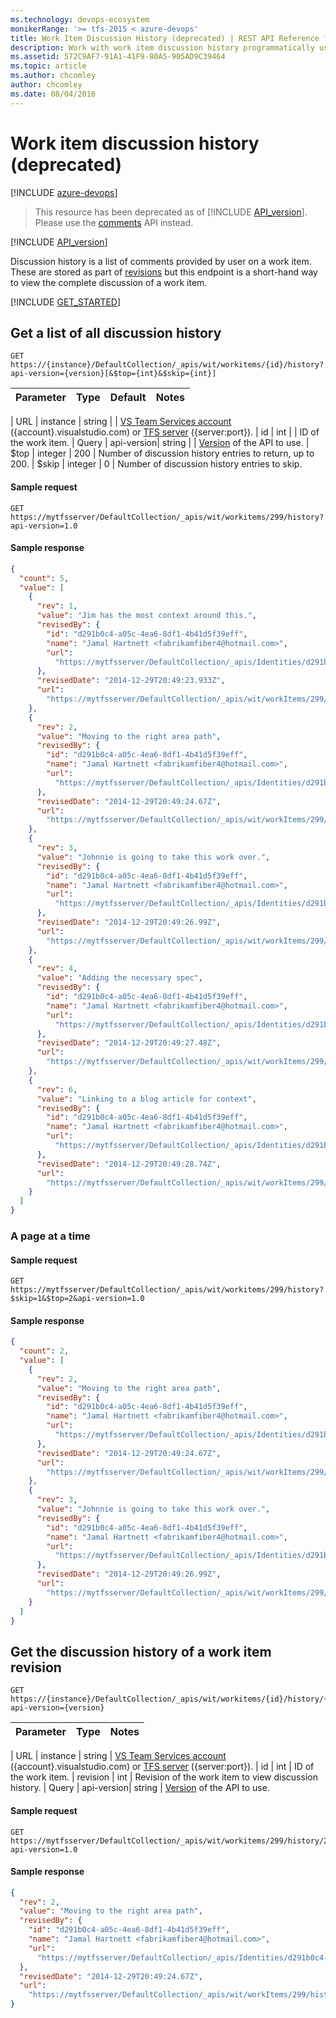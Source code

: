 ```yaml
---
ms.technology: devops-ecosystem
monikerRange: '>= tfs-2015 < azure-devops'
title: Work Item Discussion History (deprecated) | REST API Reference for Team Foundation Server
description: Work with work item discussion history programmatically using the REST APIs for Team Foundation Server. 
ms.assetid: 572C9AF7-91A1-41F9-80A5-905AD9C39464
ms.topic: article
ms.author: chcomley
author: chcomley
ms.date: 08/04/2016
---
```


# Work item discussion history (deprecated)

[!INCLUDE [azure-devops](../_data/azure-devops-message.md)]

> This resource has been deprecated as of [!INCLUDE [API_version](../_data/version3-preview.md)].
> Please use the [comments](./comments.md) API instead.

[!INCLUDE [API_version](../_data/version.md)]

Discussion history is a list of comments provided by user on a work item. These are stored as part of [revisions](./revisions.md) but this endpoint is a short-hand way to view the complete discussion of a work item.

[!INCLUDE [GET_STARTED](../..//api/_data/get-started.md)]

## Get a list of all discussion history

<a name="getalistofalldiscussionhistory" />

```no-highlight
GET https://{instance}/DefaultCollection/_apis/wit/workitems/{id}/history?api-version={version}[&$top={int}&$skip={int}]
```

| Parameter | Type | Default | Notes |
| :-------- | :--- | :------ | :---- |


| URL
| instance | string | | [VS Team Services account](../../get-started/rest/basics.md) ({account}.visualstudio.com) or [TFS server](../../get-started/rest/basics.md) ({server:port}).
| id | int | | ID of the work item.
| Query
| api-version| string | | [Version](../../concepts/rest-api-versioning.md) of the API to use.
| $top | integer | 200 | Number of discussion history entries to return, up to 200.
| $skip | integer | 0 | Number of discussion history entries to skip.

#### Sample request

```
GET https://mytfsserver/DefaultCollection/_apis/wit/workitems/299/history?api-version=1.0
```

#### Sample response

```json
{
  "count": 5,
  "value": [
    {
      "rev": 1,
      "value": "Jim has the most context around this.",
      "revisedBy": {
        "id": "d291b0c4-a05c-4ea6-8df1-4b41d5f39eff",
        "name": "Jamal Hartnett <fabrikamfiber4@hotmail.com>",
        "url":
          "https://mytfsserver/DefaultCollection/_apis/Identities/d291b0c4-a05c-4ea6-8df1-4b41d5f39eff"
      },
      "revisedDate": "2014-12-29T20:49:23.933Z",
      "url":
        "https://mytfsserver/DefaultCollection/_apis/wit/workItems/299/history/1"
    },
    {
      "rev": 2,
      "value": "Moving to the right area path",
      "revisedBy": {
        "id": "d291b0c4-a05c-4ea6-8df1-4b41d5f39eff",
        "name": "Jamal Hartnett <fabrikamfiber4@hotmail.com>",
        "url":
          "https://mytfsserver/DefaultCollection/_apis/Identities/d291b0c4-a05c-4ea6-8df1-4b41d5f39eff"
      },
      "revisedDate": "2014-12-29T20:49:24.67Z",
      "url":
        "https://mytfsserver/DefaultCollection/_apis/wit/workItems/299/history/2"
    },
    {
      "rev": 3,
      "value": "Johnnie is going to take this work over.",
      "revisedBy": {
        "id": "d291b0c4-a05c-4ea6-8df1-4b41d5f39eff",
        "name": "Jamal Hartnett <fabrikamfiber4@hotmail.com>",
        "url":
          "https://mytfsserver/DefaultCollection/_apis/Identities/d291b0c4-a05c-4ea6-8df1-4b41d5f39eff"
      },
      "revisedDate": "2014-12-29T20:49:26.99Z",
      "url":
        "https://mytfsserver/DefaultCollection/_apis/wit/workItems/299/history/3"
    },
    {
      "rev": 4,
      "value": "Adding the necessary spec",
      "revisedBy": {
        "id": "d291b0c4-a05c-4ea6-8df1-4b41d5f39eff",
        "name": "Jamal Hartnett <fabrikamfiber4@hotmail.com>",
        "url":
          "https://mytfsserver/DefaultCollection/_apis/Identities/d291b0c4-a05c-4ea6-8df1-4b41d5f39eff"
      },
      "revisedDate": "2014-12-29T20:49:27.48Z",
      "url":
        "https://mytfsserver/DefaultCollection/_apis/wit/workItems/299/history/4"
    },
    {
      "rev": 6,
      "value": "Linking to a blog article for context",
      "revisedBy": {
        "id": "d291b0c4-a05c-4ea6-8df1-4b41d5f39eff",
        "name": "Jamal Hartnett <fabrikamfiber4@hotmail.com>",
        "url":
          "https://mytfsserver/DefaultCollection/_apis/Identities/d291b0c4-a05c-4ea6-8df1-4b41d5f39eff"
      },
      "revisedDate": "2014-12-29T20:49:28.74Z",
      "url":
        "https://mytfsserver/DefaultCollection/_apis/wit/workItems/299/history/6"
    }
  ]
}
```

### A page at a time

#### Sample request

```
GET https://mytfsserver/DefaultCollection/_apis/wit/workitems/299/history?$skip=1&$top=2&api-version=1.0
```

#### Sample response

```json
{
  "count": 2,
  "value": [
    {
      "rev": 2,
      "value": "Moving to the right area path",
      "revisedBy": {
        "id": "d291b0c4-a05c-4ea6-8df1-4b41d5f39eff",
        "name": "Jamal Hartnett <fabrikamfiber4@hotmail.com>",
        "url":
          "https://mytfsserver/DefaultCollection/_apis/Identities/d291b0c4-a05c-4ea6-8df1-4b41d5f39eff"
      },
      "revisedDate": "2014-12-29T20:49:24.67Z",
      "url":
        "https://mytfsserver/DefaultCollection/_apis/wit/workItems/299/history/2"
    },
    {
      "rev": 3,
      "value": "Johnnie is going to take this work over.",
      "revisedBy": {
        "id": "d291b0c4-a05c-4ea6-8df1-4b41d5f39eff",
        "name": "Jamal Hartnett <fabrikamfiber4@hotmail.com>",
        "url":
          "https://mytfsserver/DefaultCollection/_apis/Identities/d291b0c4-a05c-4ea6-8df1-4b41d5f39eff"
      },
      "revisedDate": "2014-12-29T20:49:26.99Z",
      "url":
        "https://mytfsserver/DefaultCollection/_apis/wit/workItems/299/history/3"
    }
  ]
}
```

## Get the discussion history of a work item revision

```no-highlight
GET https://{instance}/DefaultCollection/_apis/wit/workitems/{id}/history/{revision}?api-version={version}
```

| Parameter | Type | Notes |
| :-------- | :--- | :---- |


| URL
| instance | string | [VS Team Services account](../../get-started/rest/basics.md) ({account}.visualstudio.com) or [TFS server](../../get-started/rest/basics.md) ({server:port}).
| id | int | ID of the work item.
| revision | int | Revision of the work item to view discussion history.
| Query
| api-version| string | [Version](../../concepts/rest-api-versioning.md) of the API to use.

#### Sample request

```
GET https://mytfsserver/DefaultCollection/_apis/wit/workitems/299/history/2?api-version=1.0
```

#### Sample response

```json
{
  "rev": 2,
  "value": "Moving to the right area path",
  "revisedBy": {
    "id": "d291b0c4-a05c-4ea6-8df1-4b41d5f39eff",
    "name": "Jamal Hartnett <fabrikamfiber4@hotmail.com>",
    "url":
      "https://mytfsserver/DefaultCollection/_apis/Identities/d291b0c4-a05c-4ea6-8df1-4b41d5f39eff"
  },
  "revisedDate": "2014-12-29T20:49:24.67Z",
  "url":
    "https://mytfsserver/DefaultCollection/_apis/wit/workItems/299/history/2"
}
```
